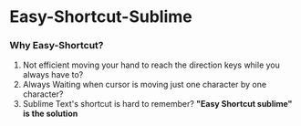 # Easy-Shortcut-Sublime
### Why Easy-Shortcut?
1. Not efficient moving your hand to reach the direction keys while you always have to?
2. Always Waiting when cursor is moving just one character by one character?
3. Sublime Text's shortcut is hard to remember?
<b>"Easy Shortcut sublime" is the solution</b>

